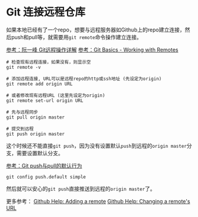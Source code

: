 # Git 连接远程仓库
如果本地已经有了一个repo，想要与远程服务器如Github上的repo建立连接，然后push和pull等，就需要用`git remote`命令操作建立连接。

[参考：阮一峰 Git远程操作详解](http://www.ruanyifeng.com/blog/2014/06/git_remote.html)
[参考：Git Basics - Working with Remotes](https://git-scm.com/book/en/v2/Git-Basics-Working-with-Remotes)

```shell
# 检查现有远程连接，如果没有，则显示空
git remote -v

# 添加远程连接, URL可以是远程repo的http或ssh地址 (先设定为origin)
git remote add origin URL

# 或者修改现有远程URL (这里先设定为origin)
git remote set-url origin URL

# 先与远程同步
git pull origin master

# 提交到远程
git push origin master
```

这个时候还不能直接`git push`，因为没有设置默认`push`到远程的`origin master`分支，需要设置默认分支。

[参考：Git push与pull的默认行为](https://segmentfault.com/a/1190000002783245)

```shell
git config push.default simple
```

然后就可以安心的`git push`直接推送到远程的`origin master`了。

更多参考：
[Github Help: Adding a remote](https://help.github.com/articles/adding-a-remote/)
[Github Help: Changing a remote's URL](https://help.github.com/articles/changing-a-remote-s-url/)